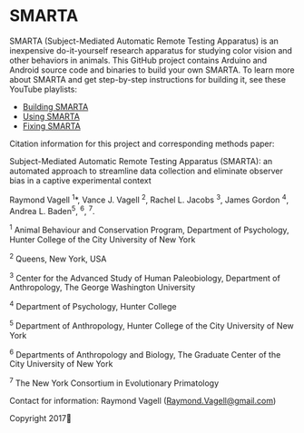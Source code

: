 # SMARTA
SMARTA (Subject-Mediated Automatic Remote Testing Apparatus) is an inexpensive do-it-yourself research apparatus for studying color vision and other behaviors in animals. This GitHub project contains Arduino and Android source code and binaries to build your own SMARTA. To learn more about SMARTA and get step-by-step instructions for building it, see these YouTube playlists:
* [Building SMARTA](https://www.youtube.com/playlist?list=PLoK__WNwJupMeUOdKrwCW_zioClmNahxU)
* [Using SMARTA](https://www.youtube.com/playlist?list=PLoK__WNwJupMc17RrKS6YmYuevYT5fmDi)
* [Fixing SMARTA](https://www.youtube.com/playlist?list=PLoK__WNwJupMrsCnpBZ9buGZvcbfJT1ZE)

Citation information for this project and corresponding methods paper:

Subject-Mediated Automatic Remote Testing Apparatus (SMARTA): an automated approach to streamline data collection and eliminate observer bias in a captive experimental context 

Raymond Vagell <sup>1</sup>*, Vance J. Vagell <sup>2</sup>, Rachel L. Jacobs <sup>3</sup>, James Gordon <sup>4</sup>, Andrea L. Baden<sup>5</sup>, <sup>6</sup>, <sup>7</sup>.

<sup>1</sup> Animal Behaviour and Conservation Program, Department of Psychology, Hunter College of the City University of New York 

<sup>2</sup> Queens, New York, USA

<sup>3</sup> Center for the Advanced Study of Human Paleobiology, Department of Anthropology, The George Washington University 

<sup>4</sup> Department of Psychology, Hunter College 

<sup>5</sup> Department of Anthropology, Hunter College of the City University of New York

<sup>6</sup> Departments of Anthropology and Biology, The Graduate Center of the City University of New York 

<sup>7</sup> The New York Consortium in Evolutionary Primatology

Contact for information: Raymond Vagell (Raymond.Vagell@gmail.com)

Copyright 2017

